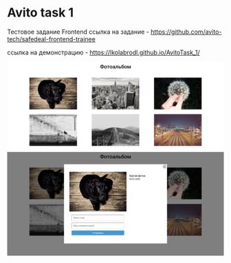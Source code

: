 # Avito task 1
Тестовое задание Frontend
ссылка на задание - https://github.com/avito-tech/safedeal-frontend-trainee

ссылка на демонстрацию - https://lkolabrodl.github.io/AvitoTask_1/

![Alt text](https://raw.githubusercontent.com/lKolabrodl/ReactJS-Examples/master/Avito%20Task%201/Screenshot_1.png)
![Alt text](https://raw.githubusercontent.com/lKolabrodl/ReactJS-Examples/master/Avito%20Task%201/Screenshot_2.png)
